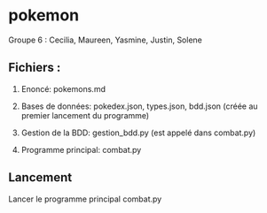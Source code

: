 # pokemon
Groupe 6 : Cecilia, Maureen, Yasmine, Justin, Solene

<h2>Fichiers :</h2>

1. Enoncé: pokemons.md

2. Bases de données: pokedex.json, types.json, bdd.json (créée au premier lancement du programme)

3. Gestion de la BDD: gestion_bdd.py (est appelé dans combat.py)

4. Programme principal: combat.py


<h2>Lancement</h2>
Lancer le programme principal combat.py
